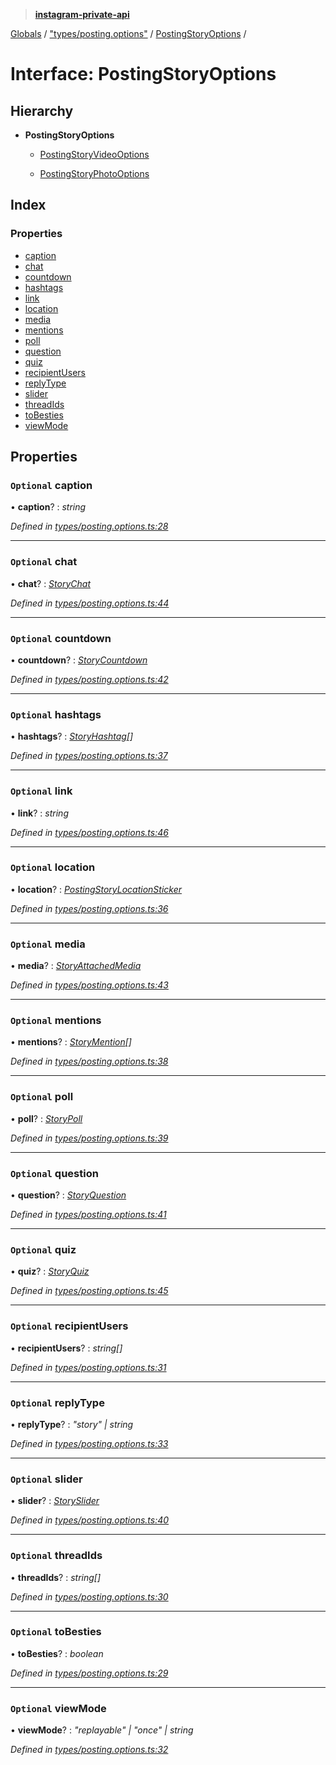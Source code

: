 > **[instagram-private-api](../README.md)**

[Globals](../README.md) / ["types/posting.options"](../modules/_types_posting_options_.md) / [PostingStoryOptions](_types_posting_options_.postingstoryoptions.md) /

# Interface: PostingStoryOptions

## Hierarchy

* **PostingStoryOptions**

  * [PostingStoryVideoOptions](_types_posting_video_options_.postingstoryvideooptions.md)

  * [PostingStoryPhotoOptions](_types_posting_photo_options_.postingstoryphotooptions.md)

## Index

### Properties

* [caption](_types_posting_options_.postingstoryoptions.md#optional-caption)
* [chat](_types_posting_options_.postingstoryoptions.md#optional-chat)
* [countdown](_types_posting_options_.postingstoryoptions.md#optional-countdown)
* [hashtags](_types_posting_options_.postingstoryoptions.md#optional-hashtags)
* [link](_types_posting_options_.postingstoryoptions.md#optional-link)
* [location](_types_posting_options_.postingstoryoptions.md#optional-location)
* [media](_types_posting_options_.postingstoryoptions.md#optional-media)
* [mentions](_types_posting_options_.postingstoryoptions.md#optional-mentions)
* [poll](_types_posting_options_.postingstoryoptions.md#optional-poll)
* [question](_types_posting_options_.postingstoryoptions.md#optional-question)
* [quiz](_types_posting_options_.postingstoryoptions.md#optional-quiz)
* [recipientUsers](_types_posting_options_.postingstoryoptions.md#optional-recipientusers)
* [replyType](_types_posting_options_.postingstoryoptions.md#optional-replytype)
* [slider](_types_posting_options_.postingstoryoptions.md#optional-slider)
* [threadIds](_types_posting_options_.postingstoryoptions.md#optional-threadids)
* [toBesties](_types_posting_options_.postingstoryoptions.md#optional-tobesties)
* [viewMode](_types_posting_options_.postingstoryoptions.md#optional-viewmode)

## Properties

### `Optional` caption

• **caption**? : *string*

*Defined in [types/posting.options.ts:28](https://github.com/dilame/instagram-private-api/blob/3e16058/src/types/posting.options.ts#L28)*

___

### `Optional` chat

• **chat**? : *[StoryChat](_types_media_configure_story_options_.storychat.md)*

*Defined in [types/posting.options.ts:44](https://github.com/dilame/instagram-private-api/blob/3e16058/src/types/posting.options.ts#L44)*

___

### `Optional` countdown

• **countdown**? : *[StoryCountdown](_types_media_configure_story_options_.storycountdown.md)*

*Defined in [types/posting.options.ts:42](https://github.com/dilame/instagram-private-api/blob/3e16058/src/types/posting.options.ts#L42)*

___

### `Optional` hashtags

• **hashtags**? : *[StoryHashtag](_types_media_configure_story_options_.storyhashtag.md)[]*

*Defined in [types/posting.options.ts:37](https://github.com/dilame/instagram-private-api/blob/3e16058/src/types/posting.options.ts#L37)*

___

### `Optional` link

• **link**? : *string*

*Defined in [types/posting.options.ts:46](https://github.com/dilame/instagram-private-api/blob/3e16058/src/types/posting.options.ts#L46)*

___

### `Optional` location

• **location**? : *[PostingStoryLocationSticker](_types_posting_options_.postingstorylocationsticker.md)*

*Defined in [types/posting.options.ts:36](https://github.com/dilame/instagram-private-api/blob/3e16058/src/types/posting.options.ts#L36)*

___

### `Optional` media

• **media**? : *[StoryAttachedMedia](_types_media_configure_story_options_.storyattachedmedia.md)*

*Defined in [types/posting.options.ts:43](https://github.com/dilame/instagram-private-api/blob/3e16058/src/types/posting.options.ts#L43)*

___

### `Optional` mentions

• **mentions**? : *[StoryMention](_types_media_configure_story_options_.storymention.md)[]*

*Defined in [types/posting.options.ts:38](https://github.com/dilame/instagram-private-api/blob/3e16058/src/types/posting.options.ts#L38)*

___

### `Optional` poll

• **poll**? : *[StoryPoll](_types_media_configure_story_options_.storypoll.md)*

*Defined in [types/posting.options.ts:39](https://github.com/dilame/instagram-private-api/blob/3e16058/src/types/posting.options.ts#L39)*

___

### `Optional` question

• **question**? : *[StoryQuestion](_types_media_configure_story_options_.storyquestion.md)*

*Defined in [types/posting.options.ts:41](https://github.com/dilame/instagram-private-api/blob/3e16058/src/types/posting.options.ts#L41)*

___

### `Optional` quiz

• **quiz**? : *[StoryQuiz](_types_media_configure_story_options_.storyquiz.md)*

*Defined in [types/posting.options.ts:45](https://github.com/dilame/instagram-private-api/blob/3e16058/src/types/posting.options.ts#L45)*

___

### `Optional` recipientUsers

• **recipientUsers**? : *string[]*

*Defined in [types/posting.options.ts:31](https://github.com/dilame/instagram-private-api/blob/3e16058/src/types/posting.options.ts#L31)*

___

### `Optional` replyType

• **replyType**? : *"story" | string*

*Defined in [types/posting.options.ts:33](https://github.com/dilame/instagram-private-api/blob/3e16058/src/types/posting.options.ts#L33)*

___

### `Optional` slider

• **slider**? : *[StorySlider](_types_media_configure_story_options_.storyslider.md)*

*Defined in [types/posting.options.ts:40](https://github.com/dilame/instagram-private-api/blob/3e16058/src/types/posting.options.ts#L40)*

___

### `Optional` threadIds

• **threadIds**? : *string[]*

*Defined in [types/posting.options.ts:30](https://github.com/dilame/instagram-private-api/blob/3e16058/src/types/posting.options.ts#L30)*

___

### `Optional` toBesties

• **toBesties**? : *boolean*

*Defined in [types/posting.options.ts:29](https://github.com/dilame/instagram-private-api/blob/3e16058/src/types/posting.options.ts#L29)*

___

### `Optional` viewMode

• **viewMode**? : *"replayable" | "once" | string*

*Defined in [types/posting.options.ts:32](https://github.com/dilame/instagram-private-api/blob/3e16058/src/types/posting.options.ts#L32)*